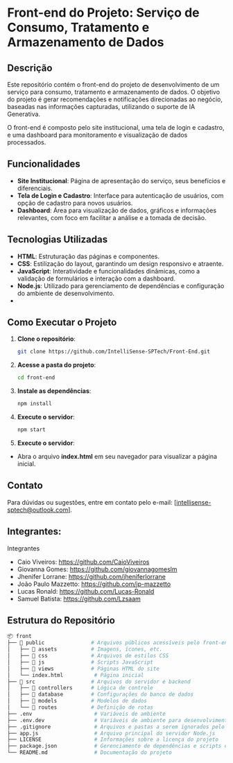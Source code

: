 # Front-end do Projeto: Serviço de Consumo, Tratamento e Armazenamento de Dados

## Descrição
Este repositório contém o front-end do projeto de desenvolvimento de um serviço para consumo, tratamento e armazenamento de dados. O objetivo do projeto é gerar recomendações e notificações direcionadas ao negócio, baseadas nas informações capturadas, utilizando o suporte de IA Generativa.

O front-end é composto pelo site institucional, uma tela de login e cadastro, e uma dashboard para monitoramento e visualização de dados processados.

## Funcionalidades
- **Site Institucional**: Página de apresentação do serviço, seus benefícios e diferenciais.
- **Tela de Login e Cadastro**: Interface para autenticação de usuários, com opção de cadastro para novos usuários.
- **Dashboard**: Área para visualização de dados, gráficos e informações relevantes, com foco em facilitar a análise e a tomada de decisão.

## Tecnologias Utilizadas
- **HTML**: Estruturação das páginas e componentes.
- **CSS**: Estilização do layout, garantindo um design responsivo e atraente.
- **JavaScript**: Interatividade e funcionalidades dinâmicas, como a validação de formulários e interação com a dashboard.
- **Node.js**: Utilizado para gerenciamento de dependências e configuração do ambiente de desenvolvimento.
- 
## Como Executar o Projeto
1. **Clone o repositório**:
   ```bash
   git clone https://github.com/IntelliSense-SPTech/Front-End.git
2. **Acesse a pasta do projeto**:
   ```bash
   cd front-end
3. **Instale as dependências**:
   ```bash
   npm install
4. **Execute o servidor**:
   ```bash
   npm start
4. **Execute o servidor**:
- Abra o arquivo **index.html** em seu navegador para visualizar a página inicial.

## Contato
Para dúvidas ou sugestões, entre em contato pelo e-mail: [intellisense-sptech@outlook.com].

## Integrantes:
Integrantes
- Caio Viveiros: https://github.com/CaioViveiros
- Giovanna Gomes: https://github.com/giovannagomeslm
- Jhenifer Lorrane: https://github.com/jheniferlorrane
- João Paulo Mazzetto: https://github.com/jp-mazzetto
- Lucas Ronald: https://github.com/Lucas-Ronald
- Samuel Batista: https://github.com/Lzsaam

## Estrutura do Repositório
```bash
📦 front
├── 📁 public               # Arquivos públicos acessíveis pelo front-end
│   ├── 📁 assets           # Imagens, ícones, etc.
│   ├── 📁 css              # Arquivos de estilos CSS
│   ├── 📁 js               # Scripts JavaScript
│   ├── 📁 views            # Páginas HTML do site
│   └── index.html          # Página inicial
├── 📁 src                  # Arquivos do servidor e backend
│   ├── 📁 controllers      # Lógica de controle
│   ├── 📁 database         # Configurações do banco de dados
│   ├── 📁 models           # Modelos de dados
│   └── 📁 routes           # Definição de rotas
├── .env                    # Variáveis de ambiente
├── .env.dev                # Variáveis de ambiente para desenvolvimento
├── .gitignore              # Arquivos e pastas a serem ignorados pelo Git
├── app.js                  # Arquivo principal do servidor Node.js
├── LICENSE                 # Informações sobre a licença do projeto
├── package.json            # Gerenciamento de dependências e scripts do Node.js
└── README.md               # Documentação do projeto
